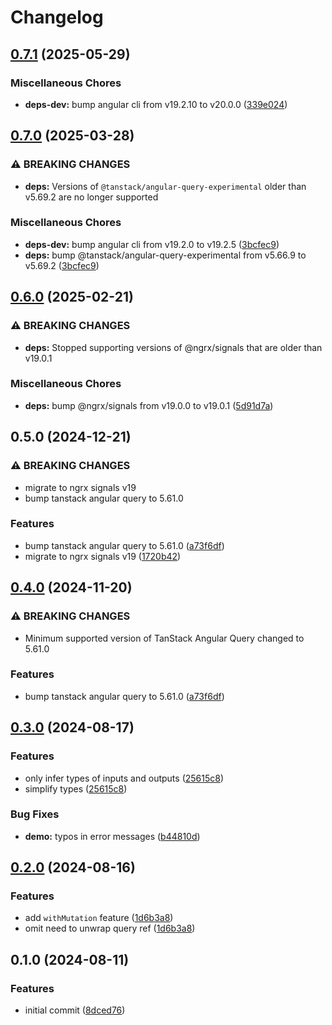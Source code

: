 # Changelog

## [0.7.1](https://github.com/k3nsei/ngx-signal-store-query/compare/v0.7.0...v0.7.1) (2025-05-29)


### Miscellaneous Chores

* **deps-dev:** bump angular cli from v19.2.10 to v20.0.0 ([339e024](https://github.com/k3nsei/ngx-signal-store-query/commit/339e0248c7988d0d95f9f54caf38d272ac5a6bce))

## [0.7.0](https://github.com/k3nsei/ngx-signal-store-query/compare/v0.6.0...v0.7.0) (2025-03-28)


### ⚠ BREAKING CHANGES

* **deps:** Versions of `@tanstack/angular-query-experimental` older than v5.69.2 are no longer supported

### Miscellaneous Chores

* **deps-dev:** bump angular cli from v19.2.0 to v19.2.5 ([3bcfec9](https://github.com/k3nsei/ngx-signal-store-query/commit/3bcfec9a82787c226eca26091b0b20781937691b))
* **deps:** bump @tanstack/angular-query-experimental from v5.66.9 to v5.69.2 ([3bcfec9](https://github.com/k3nsei/ngx-signal-store-query/commit/3bcfec9a82787c226eca26091b0b20781937691b))

## [0.6.0](https://github.com/k3nsei/ngx-signal-store-query/compare/v0.5.0...v0.6.0) (2025-02-21)


### ⚠ BREAKING CHANGES

* **deps:** Stopped supporting versions of @ngrx/signals that are older than v19.0.1

### Miscellaneous Chores

* **deps:** bump @ngrx/signals from v19.0.0 to v19.0.1 ([5d91d7a](https://github.com/k3nsei/ngx-signal-store-query/commit/5d91d7a442bae340f6085fd39b85933fd80e40b6))

## 0.5.0 (2024-12-21)

### ⚠ BREAKING CHANGES

- migrate to ngrx signals v19
- bump tanstack angular query to 5.61.0

### Features

- bump tanstack angular query to 5.61.0 ([a73f6df](https://github.com/k3nsei/ngx-signal-store-query/commit/a73f6df44979fbd35b57c36d7e7faf8e3f43212a))
- migrate to ngrx signals v19 ([1720b42](https://github.com/k3nsei/ngx-signal-store-query/commit/1720b42dba7a00240ce96a4708a7f787cfeaaf5f))

## [0.4.0](https://github.com/k3nsei/ngx-signal-store-query/compare/source-v0.3.0...source-v0.4.0) (2024-11-20)

### ⚠ BREAKING CHANGES

- Minimum supported version of TanStack Angular Query changed to 5.61.0

### Features

- bump tanstack angular query to 5.61.0 ([a73f6df](https://github.com/k3nsei/ngx-signal-store-query/commit/a73f6df44979fbd35b57c36d7e7faf8e3f43212a))

## [0.3.0](https://github.com/k3nsei/ngx-signal-store-query/compare/v0.2.0...v0.3.0) (2024-08-17)

### Features

- only infer types of inputs and outputs ([25615c8](https://github.com/k3nsei/ngx-signal-store-query/commit/25615c87f2e42c22f2759b814dd70412a55b77a0))
- simplify types ([25615c8](https://github.com/k3nsei/ngx-signal-store-query/commit/25615c87f2e42c22f2759b814dd70412a55b77a0))

### Bug Fixes

- **demo:** typos in error messages ([b44810d](https://github.com/k3nsei/ngx-signal-store-query/commit/b44810da6392f81e1c682f02179ab7cd45b7ff3d))

## [0.2.0](https://github.com/k3nsei/ngx-signal-store-query/compare/v0.1.0...v0.2.0) (2024-08-16)

### Features

- add `withMutation` feature ([1d6b3a8](https://github.com/k3nsei/ngx-signal-store-query/commit/1d6b3a889b2b139d61e9393786c6230577980b35))
- omit need to unwrap query ref ([1d6b3a8](https://github.com/k3nsei/ngx-signal-store-query/commit/1d6b3a889b2b139d61e9393786c6230577980b35))

## 0.1.0 (2024-08-11)

### Features

- initial commit ([8dced76](https://github.com/k3nsei/ngx-signal-store-query/commit/8dced765f84ab79978541b3e46988e98b4199683))
